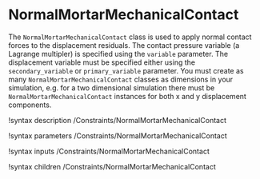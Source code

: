 # NormalMortarMechanicalContact

The `NormalMortarMechanicalContact` class is used to apply normal contact forces
to the displacement residuals. The contact pressure variable (a Lagrange
multipler) is specified using the `variable` parameter. The displacement variable
must be specified either using the `secondary_variable` or `primary_variable`
parameter. You must create as many `NormalMortarMechanicalContact` classes as
dimensions in your simulation, e.g. for a two dimensional simulation there must
be `NormalMortarMechanicalContact` instances for both x and y displacement components.

!syntax description /Constraints/NormalMortarMechanicalContact

!syntax parameters /Constraints/NormalMortarMechanicalContact

!syntax inputs /Constraints/NormalMortarMechanicalContact

!syntax children /Constraints/NormalMortarMechanicalContact
